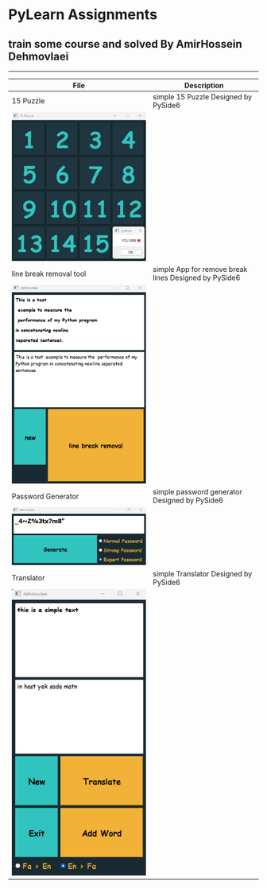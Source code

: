 # PyLearn Assignments
## train some course and solved  By AmirHossein Dehmovlaei

---
| File                                                                     | Description                                           |
|--------------------------------------------------------------------------|-------------------------------------------------------|
| 15 Puzzle                                                                | simple  15 Puzzle Designed by PySide6                 |
| ![concentric](../19/15_puzzle/15_Puzzle.png)                             |
| line break removal tool                                                  | simple App for remove break lines Designed by PySide6 |
| ![concentric](../19/line_break_removal_tool/line_break_removal_tool.png) |
| Password Generator                                                       | simple password generator Designed by PySide6         |
| ![concentric](../19/password_generator/password_generator.png)           |
| Translator                                                               | simple Translator Designed by PySide6                 |
| ![concentric](../19/translator/translate.png)                            |